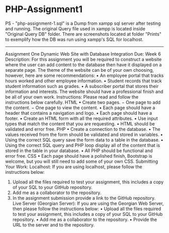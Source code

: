 # PHP-Assignment1

PS - "php-assignment-1.sql" is a Dump from xampp sql server after testing and running. The original Query file used in xampp is located inside "Original Query DB" folder.
There are screenshots located at folder "Prints" to exemplify how the DB was run using xampp's SQL for localhost.

-----------------------------------------
Assignment One
Dynamic Web Site with Database Integration
Due: Week 6
Description:
For this assignment you will be required to construct a website where the user can add content
to the database then have it displayed on a separate page. The theme of the website can be of
your own choosing, however, here are some recommendations:
• An employee portal that tracks hours worked and other employee information.
• Student records that track student information such as grades.
• A subscriber portal that stores their information and interests.
The website should have a professional finish and be all of your own work.
Instructions:
Please read and follow the instructions below carefully.
HTML
• Create two pages.
− One page to add the content.
− One page to view the content.
• Each page should have a header that contains a navigation and logo.
• Each page should have a footer.
• Create an HTML form with all the required attributes.
• Use input types that match the content that you are requesting.
• HTML should be validated and error free.
PHP
• Create a connection to the database.
• The values received from the form should be validated and stored in variables.
• Using the correct SQL query save the form data to a table in the database.
• Using the correct SQL query and PHP loop display all of the content that is stored in the
table in your database.
• All PHP should be functional and error free.
CSS
• Each page should have a polished finish, Bootstrap is welcome, but you will still need to
add some of your own CSS.
Submitting Your Work:
Localhost: If you are using localhost, please follow the instructions below:
1. Upload all the files required to test your assignment, this includes a copy of your SQL to
your GitHub repository.
2. Add me as a collaborator to the repository.
3. In the assignment submission provide a link to the GitHub repository.
Live Server (Georgian Server): If you are using the Georgian Web Server, then please follow the
instructions below:
• Upload all the files required to test your assignment, this includes a copy of your SQL to
your GitHub repository.
• Add me as a collaborator to the repository.
• Provide the URL to the server and to the repository.
